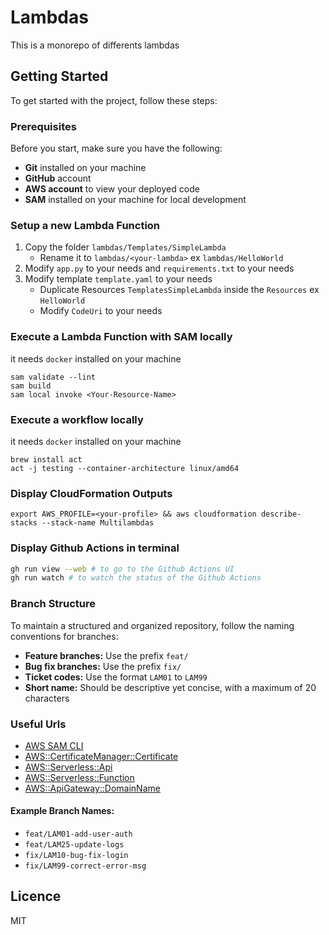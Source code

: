 # Lambdas
This is a monorepo of differents lambdas


## Getting Started
To get started with the project, follow these steps:

### Prerequisites
Before you start, make sure you have the following:
- **Git** installed on your machine
- **GitHub** account
- **AWS account** to view your deployed code
- **SAM** installed on your machine for local development

### Setup a new Lambda Function
1. Copy the folder `lambdas/Templates/SimpleLambda`
    - Rename it to `lambdas/<your-lambda>` ex `lambdas/HelloWorld`
2. Modify `app.py` to your needs and `requirements.txt` to your needs
3. Modify template `template.yaml` to your needs
    - Duplicate Resources `TemplatesSimpleLambda` inside the `Resources` ex `HelloWorld`
    - Modify `CodeUri` to your needs

### Execute a Lambda Function with SAM locally
it needs `docker` installed on your machine
```
sam validate --lint
sam build
sam local invoke <Your-Resource-Name>
```

### Execute a workflow locally
it needs `docker` installed on your machine
```
brew install act
act -j testing --container-architecture linux/amd64
```

### Display CloudFormation Outputs
```
export AWS_PROFILE=<your-profile> && aws cloudformation describe-stacks --stack-name Multilambdas
```

### Display Github Actions in terminal
```sh
gh run view --web # to go to the Github Actions UI
gh run watch # to watch the status of the Github Actions
```


### Branch Structure
To maintain a structured and organized repository, follow the naming conventions for branches:

- **Feature branches:** Use the prefix `feat/`
- **Bug fix branches:** Use the prefix `fix/`
- **Ticket codes:** Use the format `LAM01` to `LAM99`
- **Short name:** Should be descriptive yet concise, with a maximum of 20 characters

### Useful Urls
- [AWS SAM CLI](https://docs.aws.amazon.com/serverless-application-model/latest/developerguide/serverless-sam-cli.html)
- [AWS::CertificateManager::Certificate](https://docs.aws.amazon.com/AWSCloudFormation/latest/UserGuide/aws-resource-certificatemanager-certificate.html)
- [AWS::Serverless::Api](https://docs.aws.amazon.com/AWSCloudFormation/latest/UserGuide/aws-resource-serverless-api.html)
- [AWS::Serverless::Function](https://docs.aws.amazon.com/AWSCloudFormation/latest/UserGuide/aws-resource-serverless-function.html)
- [AWS::ApiGateway::DomainName](https://docs.aws.amazon.com/AWSCloudFormation/latest/UserGuide/aws-resource-apigateway-domainname.html)

#### Example Branch Names:
- `feat/LAM01-add-user-auth`
- `feat/LAM25-update-logs`
- `fix/LAM10-bug-fix-login`
- `fix/LAM99-correct-error-msg`

## Licence
MIT
